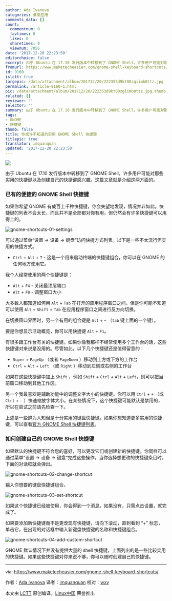 ```yaml
---
author: Ada Ivanova
categories: 桌面应用
comments_data: []
count:
  commentnum: 0
  favtimes: 0
  likes: 0
  sharetimes: 0
  viewnum: 7056
date: '2017-12-20 22:23:50'
editorchoice: false
excerpt: 由于 Ubuntu 在 17.10 发行版本中转移到了 GNOME Shell，许多用户可能对那些实用的快捷键以及创建自己的快捷键感兴趣。这篇文章就是介绍这两方面的。
fromurl: https://www.maketecheasier.com/gnome-shell-keyboard-shortcuts/
id: 9160
islctt: true
largepic: /data/attachment/album/201712/20/222353d9kt00zgiimb0ttz.jpg
permalink: /article-9160-1.html
pic: /data/attachment/album/201712/20/222353d9kt00zgiimb0ttz.jpg.thumb.jpg
related: []
reviewer: ''
selector: ''
summary: 由于 Ubuntu 在 17.10 发行版本中转移到了 GNOME Shell，许多用户可能对那些实用的快捷键以及创建自己的快捷键感兴趣。这篇文章就是介绍这两方面的。
tags:
- GNOME
- 快捷键
thumb: false
title: 你或许不知道的实用 GNOME Shell 快捷键
titlepic: true
translator: imquanquan
updated: '2017-12-20 22:23:50'
---
```


![](/data/attachment/album/201712/20/222353d9kt00zgiimb0ttz.jpg)


由于 Ubuntu 在 17.10 发行版本中转移到了 GNOME Shell，许多用户可能对那些实用的快捷键以及创建自己的快捷键感兴趣。这篇文章就是介绍这两方面的。


### 已有的便捷的 GNOME Shell 快捷键


如果你希望 GNOME 有成百上千种快捷键，你会失望地发现，情况并非如此。快捷键的列表不会太长，而且并不是全部都对你有用，但仍然会有许多快捷键可以用得上的。


![gnome-shortcuts-01-settings](/data/attachment/album/201712/20/222353qm3pdltt9m2lhmpd.jpg "gnome-shortcuts-01-settings")


可以通过菜单“设置 -> 设备 -> 键盘”访问快捷方式列表。以下是一些不太流行但实用的快捷方式。


* `Ctrl` + `Alt` + `T` - 这是一个用来启动终端的快捷键组合，你可以在 GNOME 的任何地方使用它。


我个人经常使用的两个快捷键是：


* `Alt` + `F4` - 关闭最顶层端口
* `Alt` + `F8` - 调整窗口大小


大多数人都知道如何用 `Alt` + `Tab` 在打开的应用程序窗口之间，但是你可能不知道可以使用 `Alt` + `Shift` + `Tab` 在应用程序窗口之间进行反方向切换。


在切换窗口界面时，另一个有用的组合键是 `Alt` + `~` （`tab` 键上面的一个键）。


要是你想显示活动概览，你可以用快捷键 `Alt` + `F1`。


有很多跟工作台有关的快捷键。如果你像我那样不经常使用多个工作台的话，这些快捷键对来说是没用的。尽管如此，以下几个快捷键还是值得留意的：


* `Super` + `PageUp` （或者 `PageDown` ）移动到上方或下方的工作台
* `Ctrl` + `Alt` + `Left` （或 `Right` ）移动到左侧或右侧的工作台


如果在这些快捷键中加上 `Shift` ，例如 `Shift` + `Ctrl` + `Alt` + `Left`，则可以把当前窗口移动到其他工作区。


另一个我最喜欢是辅助功能中的调整文字大小的快捷键。你可以用 `Ctrl` + `+` （或 `Ctrl` + `-` ）快速缩放字体大小。在某些情况下，这个快捷键可能默认是禁用的，所以在尝试之前请先检查一下。


上述是一些鲜为人知但是十分实用的键盘快捷键。如果你想知道更多实用的快捷键，可以查看[官方 GNOME Shell 快捷键列表](https://wiki.gnome.org/Projects/GnomeShell/CheatSheet)。


### 如何创建自己的 GNOME Shell 快捷键


如果默认的快捷键不符合您的喜好，可以更改它们或创建新的快捷键。你同样可以通过菜单“设置 -> 设备 -> 键盘“完成这些操作。当你选择想更改的快捷键条目时，下面的对话框就会弹出。


![gnome-shortcuts-02-change-shortcut](/data/attachment/album/201712/20/222353r8mmm733mx5zshym.png "gnome-shortcuts-02-change-shortcut")


输入你想要的键盘快捷键组合。


![gnome-shortcuts-03-set-shortcut](/data/attachment/album/201712/20/222353n1ldlp4qlfkl9ckq.png "gnome-shortcuts-03-set-shortcut")


如果这个快捷键已经被使用，你会得到一个消息。如果没有，只需点击设置，就完成了。


如果要添加新快捷键而不是更改现有快捷键，请向下滚动，直到看到 “+” 标志，单击它，在出现的对话框中输入新键盘快捷键的名称和快捷键组合。


![gnome-shortcuts-04-add-custom-shortcut](/data/attachment/album/201712/20/222355v3jl2w39dl5l58jz.png "gnome-shortcuts-04-add-custom-shortcut")


GNOME 默认情况下并没有提供大量的 shell 快捷键，上面列出的是一些比较实用的快捷键。如果这些快捷键对你来说不够，你可以随时创建自己的快捷键。




---


via: <https://www.maketecheasier.com/gnome-shell-keyboard-shortcuts/>


作者：[Ada Ivanova](https://www.maketecheasier.com/author/adaivanoff/) 译者：[imquanquan](https://github.com/imquanquan) 校对：[wxy](https://github.com/wxy)


本文由 [LCTT](https://github.com/LCTT/TranslateProject) 原创编译，[Linux中国](https://linux.cn/) 荣誉推出